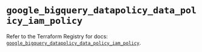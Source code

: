 # `google_bigquery_datapolicy_data_policy_iam_policy`

Refer to the Terraform Registry for docs: [`google_bigquery_datapolicy_data_policy_iam_policy`](https://registry.terraform.io/providers/hashicorp/google-beta/6.48.0/docs/resources/google_bigquery_datapolicy_data_policy_iam_policy).
